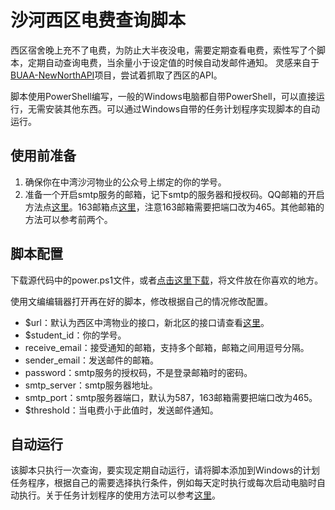 # 沙河西区电费查询脚本
西区宿舍晚上充不了电费，为防止大半夜没电，需要定期查看电费，索性写了个脚本，定期自动查询电费，当余量小于设定值的时候自动发邮件通知。
灵感来自于[BUAA-NewNorthAPI](https://github.com/moonmagian/BUAA-NewNorthAPI)项目，尝试着抓取了西区的API。

脚本使用PowerShell编写，一般的Windows电脑都自带PowerShell，可以直接运行，无需安装其他东西。可以通过Windows自带的任务计划程序实现脚本的自动运行。

## 使用前准备
1. 确保你在中湾沙河物业的公众号上绑定的你的学号。
2. 准备一个开启smtp服务的邮箱，记下smtp的服务器和授权码。QQ邮箱的开启方法点[这里](https://zhuanlan.zhihu.com/p/643897161)。163邮箱点[这里](https://blog.csdn.net/liuyuinsdu/article/details/113878840)，注意163邮箱需要把端口改为465。其他邮箱的方法可以参考前两个。

## 脚本配置
下载源代码中的power.ps1文件，或者[点击这里下载](https://github.com/Lyrics2196/shdf/releases/download/1.0/power.ps1)，将文件放在你喜欢的地方。

使用文编编辑器打开再在好的脚本，修改根据自己的情况修改配置。
- $url：默认为西区中湾物业的接口，新北区的接口请查看[这里](https://github.com/moonmagian/BUAA-NewNorthAPI)。
- $student_id：你的学号。
- receive_email：接受通知的邮箱，支持多个邮箱，邮箱之间用逗号分隔。
- sender_email：发送邮件的邮箱。
- password：smtp服务的授权码，不是登录邮箱时的密码。
- smtp_server：smtp服务器地址。
- smtp_port：smtp服务器端口，默认为587，163邮箱需要把端口改为465。
- $threshold：当电费小于此值时，发送邮件通知。

## 自动运行
该脚本只执行一次查询，要实现定期自动运行，请将脚本添加到Windows的计划任务程序，根据自己的需要选择执行条件，例如每天定时执行或每次启动电脑时自动执行。关于任务计划程序的使用方法可以参考[这里](https://blog.csdn.net/qq_41587516/article/details/112446587)。